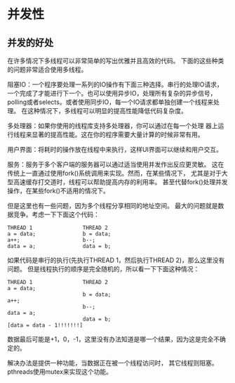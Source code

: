 # 并发性

## 并发的好处

在许多情况下多线程可以非常简单的写出优雅并且高效的代码。
下面的这些种类的问题非常适合使用多线程。

阻塞IO：一个程序要处理一系列的IO操作有下面三种选择。串行的处理IO请求，
一个完成了才能进行下一个。也可以使用异步IO，处理所有复杂的异步信号，
polling或者selects。或者使用同步IO，每一个IO请求都单独创建一个线程来处理。
在这种情况下，多线程可以明显的提高性能降低代码复杂度。

多处理器：如果你使用的线程库支持多处理器，你可以通过在每一个处理
器上运行线程来显著的提高性能。这在你的程序需要大量计算的时候非常有用。

用户界面：将耗时的操作放在线程中来执行，这样UI界面可以继续和用户交互。

服务：服务于多个客户端的服务器可以通过适当使用并发作出反应更灵敏。
这在传统上一直通过使用fork()系统调用来实现。然而，在某些情况下，
尤其是对于大型高速缓存打交道时，线程可以帮助提高内存的利用率。
甚至代替fork()处理并发操作，在某些fork()不适用的情况下。

但是这里也有一些问题，因为多个线程分享相同的地址空间。
最大的问题就是数据竞争。考虑一下下面这个代码：

```
THREAD 1                THREAD 2
a = data;               b = data;
a++;                    b--;
data = a;               data = b;
```
如果代码是串行的执行(先执行THREAD 1，然后执行THREAD 2)，那么这里没有问题。
但是线程执行的顺序是完全随机的，所以看一下下面这种情况：

```
THREAD 1                THREAD 2
a = data;
                        b = data;
a++;
                        b--;
data = a;
                        data = b;
[data = data - 1!!!!!!!]
```
数据最后可能是+1，0，-1，这里没有办法知道是哪一个结果，因为这是完全不确定的。

解决办法是提供一种功能，当数据正在被一个线程访问时，
其它线程则阻塞。pthreads使用mutex来实现这个功能。